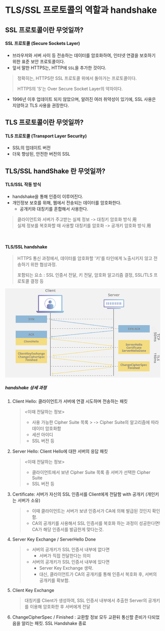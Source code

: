 # TLS/SSL 프로토콜의 역할과 handshake

## SSL 프로토콜이란 무엇일까?

#### SSL 프로토콜 (Secure Sockets Layer)
- 브라우저와 서버 사이 등 전송하는 데이터를 암호화하여, 인터넷 연결을 보호하기 위한 표준 보안 프로토콜이다.
- 앞서 말한 HTTPS는, HTTP에 `SSL`을 추가한 것이다. 
> 정확히는, HTTPS란 SSL 프로토콜 위에서 돌아가는 프로토콜이다.
>
>HTTPS의 'S'는 Over Secure Socket Layer의 약자이다.

-  1996년 이후 업데이트 되지 않았으며, 알려진 여러 취약성이 있기에, SSL 사용은 지양하고 TLS 사용을 권장한다.

## TLS 프로토콜이란 무엇일까?

#### TLS 프로토콜 (Transport Layer Security)
- SSL의 업데이트 버전
- 더욱 향상된, 안전한 버전의 SSL

## TLS/SSL handShake 란 무엇일까?
#### TLS/SSL 작동 방식
- handshake을 통해 인증이 이루어진다. 
- 개인정보 보호를 위해, 웹에서 전송되는 데이터를 암호화한다.
	- 공개키와 대칭키를 혼합해서 사용한다.
>  클라이언트와 서버가 주고받는 실제 정보 -> 대칭키 암호화 방식 用<br/>
> 실제 정보를 복호화할 때 사용할 대칭키를 암호화 -> 공개키 암호화 방식 用

<br/>

#### TLS/SSL handshake
> HTTPS 통신 과정에서, 데이터를 암호화할 '키'를 타인에게 노출시키지 않고 전송하기 위한 협상과정.
>
>포함되는 요소
>: SSL 인증서 전달, 키 전달, 암호화 알고리즘 결정, SSL/TLS 프로토콜 결정 등  

![Alt text](img/image4.png)

##### handshake 상세 과정
1. Client Hello: 클라이언트가 서버에 연결 시도하며 전송하는 패킷
	> <이때 전달하는 정보>
	>
	> - 사용 가능한 Cipher Suite 목록
			> -> Cipher Suite의 알고리즘에 따라 데이터 암호화함
	> - 세션 아이디
	> - SSL 버전 등
2. Server Hello: Client Hello에 대한 서버의 응답 패킷
	> <이때 전달하는 정보>
	>
	> - 클라이언트에서 보낸 Cipher Suite 목록 중 서버가 선택한 Cipher Suite
	> - SSL 버전 등
3. Certificate: 서버가 자신의 SSL 인증서를 Client에게 전달함 with 공개키 (개인키는 서버가 소유)
 	> - 이때 클라이언트는 서버가 보낸 인증서가 CA에 의해 발급된 것인지 확인함.
	> - CA의 공개키를 사용해서 SSL 인증서를 복호화 하는 과정이 성공한다면! CA가 해당 인증서를 발급한게 맞다는것.
4. Server Key Exchange / ServerHello Done 
	> - 서버의 공개키가 SSL 인증서 내부에 없다면
	> 	- 서버가 직접 전달한다는 의미
	>  - 서버의 공개키가 SSL 인증서 내부에 있다면
	> 		- Server Key Exchange 생략. 
	> 		- 대신, 클라이언트가 CA의 공개키를 통해 인증서 복호화 후, 서버의 공개키를 확보함.
5. Client Key Exchange 
	> 대칭키를 Client가 생성하여, SSL 인증서 내부에서 추출한 Server의 공개키를 이용해 암호화한 후 서버에게 전달
6. ChangeCipherSpec / Finished : 교환할 정보 모두 교환뒤 통신할 준비가 다되었음을 알리는 패킷. SSL Handshake 종료  
